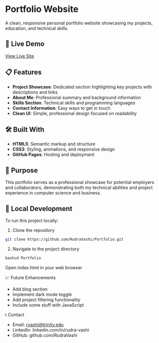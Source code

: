 # Portfolio Website

A clean, responsive personal portfolio website showcasing my projects, education, and technical skills.

## 🚀 Live Demo
[View Live Site]((https://rudravashi.github.io/Portfolio/))

## 📋 Features
- **Project Showcase**: Dedicated section highlighting key projects with descriptions and links
- **About Me**: Professional summary and background information
- **Skills Section**: Technical skills and programming languages
- **Contact Information**: Easy ways to get in touch
- **Clean UI**: Simple, professional design focused on readability

## 🛠️ Built With
- **HTML5**: Semantic markup and structure
- **CSS3**: Styling, animations, and responsive design
- **GitHub Pages**: Hosting and deployment

## 🎯 Purpose
This portfolio serves as a professional showcase for potential employers and collaborators, demonstrating both my technical abilities and project experience in computer science and business.

## 🔧 Local Development
To run this project locally:

1. Clone the repository
```bash
git clone https://github.com/RudraVashi/Portfolio.git
```
2. Navigate to the project directory
```bash
bashcd Portfolio
```
Open index.html in your web browser

📈 Future Enhancements

 - Add blog section
 - Implement dark mode toggle
 - Add project filtering functionality
 - Include some stuff with JavaScript

📞 Contact

- Email: rvashi@trinity.edu
- LinkedIn: linkedin.com/in/rudra-vashi
- GitHub: github.com/RudraVashi

